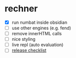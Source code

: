 # rechner
- [x] run numbat inside obsidian
- [ ] use other engines (e.g. fend)
- [ ] remove innerHTML calls
- [ ] nice styling
- [ ] live repl (auto evaluation)
- [ ] [release checklist](https://github.com/obsidianmd/obsidian-sample-plugin?tab=readme-ov-file#releasing-new-releases)
